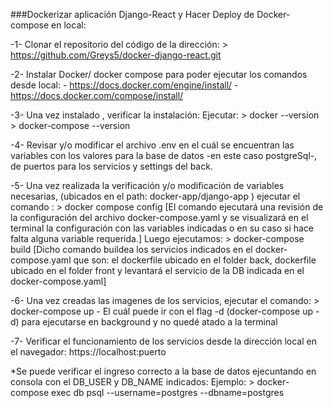 ###Dockerizar aplicación Django-React y Hacer Deploy de Docker-compose en local:

-1- Clonar el repositorio del código de la dirección:
            > https://github.com/Greys5/docker-django-react.git
            
-2- Instalar Docker/ docker compose para poder ejecutar los comandos desde local:
        - https://docs.docker.com/engine/install/
        - https://docs.docker.com/compose/install/

-3- Una vez instalado , verificar la instalación: 
    Ejecutar:
       > docker --version 
       > docker-compose --version


-4- Revisar y/o modificar el archivo .env en el cuál se encuentran las variables con los valores para la base de datos -en este caso postgreSql-, de puertos para los servicios y settings del back.

-5- Una vez realizada la verificación y/o modificación de variables necesarias, (ubicados en el path: docker-app/django-app ) ejecutar el comando : 
        > docker compose config
    [El comando ejecutará una revisión de la configuración del archivo docker-compose.yaml y se visualizará en el terminal la configuración con las variables indicadas o en su caso si hace falta alguna variable requerida.]
Luego ejecutamos:
        > docker-compose build
    [Dicho comando buildea los servicios indicados en el docker-compose.yaml que son: el dockerfile ubicado en el folder back, dockerfile ubicado en el folder front y levantará el servicio de la DB indicada en el docker-compose.yaml]

-6- Una vez creadas las imagenes de los servicios, ejecutar el comando:
        > docker-compose up
    - El cuál puede ir con el flag -d (docker-compose up -d) para ejecutarse en background y no quedé atado a la terminal

-7- Verificar el funcionamiento de los servicios desde la dirección local en el navegador:
        https://localhost:puerto



*Se puede verificar el ingreso correcto a la base de datos ejecuntando en consola con el DB_USER y DB_NAME indicados:
    Ejemplo:
        > docker-compose exec db psql --username=postgres --dbname=postgres